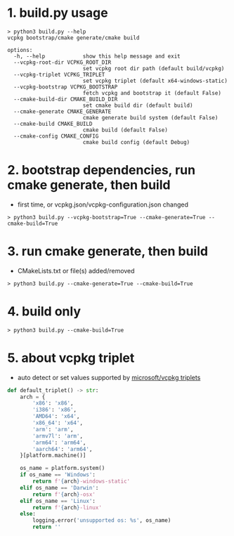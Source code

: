 # 1. build.py usage
```shell
> python3 build.py --help
vcpkg bootstrap/cmake generate/cmake build

options:
  -h, --help            show this help message and exit
  --vcpkg-root-dir VCPKG_ROOT_DIR
                        set vcpkg root dir path (default build/vcpkg)
  --vcpkg-triplet VCPKG_TRIPLET
                        set vcpkg triplet (default x64-windows-static)
  --vcpkg-bootstrap VCPKG_BOOTSTRAP
                        fetch vcpkg and bootstrap it (default False)
  --cmake-build-dir CMAKE_BUILD_DIR
                        set cmake build dir (default build)
  --cmake-generate CMAKE_GENERATE
                        cmake generate build system (default False)
  --cmake-build CMAKE_BUILD
                        cmake build (default False)
  --cmake-config CMAKE_CONFIG
                        cmake build config (default Debug)
```

# 2. bootstrap dependencies, run cmake generate, then build
- first time, or vcpkg.json/vcpkg-configuration.json changed
```shell
> python3 build.py --vcpkg-bootstrap=True --cmake-generate=True --cmake-build=True
```

# 3. run cmake generate, then build
- CMakeLists.txt or file(s) added/removed
```shell
> python3 build.py --cmake-generate=True --cmake-build=True
```

# 4. build only
```shell
> python3 build.py --cmake-build=True
```

# 5. about vcpkg triplet
- auto detect or set values supported by [microsoft/vcpkg triplets](https://github.com/microsoft/vcpkg/tree/master/triplets)
```python
def default_triplet() -> str:
    arch = {
        'x86': 'x86',
        'i386': 'x86',
        'AMD64': 'x64',
        'x86_64': 'x64',
        'arm': 'arm',
        'armv7l': 'arm',
        'arm64': 'arm64',
        'aarch64': 'arm64',
    }[platform.machine()]

    os_name = platform.system()
    if os_name == 'Windows':
        return f'{arch}-windows-static'
    elif os_name == 'Darwin':
        return f'{arch}-osx'
    elif os_name == 'Linux':
        return f'{arch}-linux'
    else:
        logging.error('unsupported os: %s', os_name)
        return ''
```